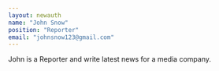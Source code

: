 ```yaml
---
layout: newauth
name: "John Snow"
position: "Reporter"
email: "johnsnow123@gmail.com"
---
```

John is a Reporter and write latest news for a media company.